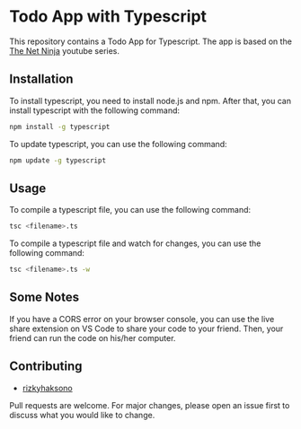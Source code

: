 # Todo App with Typescript

This repository contains a Todo App for Typescript. The app is based on the [The Net Ninja](https://www.youtube.com/playlist?list=PL4cUxeGkcC9gUgr39Q_yD6v-bSyMwKPUI) youtube series.

## Installation

To install typescript, you need to install node.js and npm. After that, you can install typescript with the following command:

```bash
npm install -g typescript
```

To update typescript, you can use the following command:

```bash
npm update -g typescript
```

## Usage

To compile a typescript file, you can use the following command:

```bash
tsc <filename>.ts
```

To compile a typescript file and watch for changes, you can use the following command:

```bash
tsc <filename>.ts -w
```

## Some Notes

If you have a CORS error on your browser console, you can use the live share extension on VS Code to share your code to your friend. Then, your friend can run the code on his/her computer.

## Contributing

-   [rizkyhaksono](https://github.com/rizkyhaksono)

Pull requests are welcome. For major changes, please open an issue first to discuss what you would like to change.
